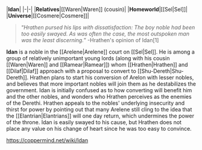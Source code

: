 |**Idan**|
|-|-|
|**Relatives**|[[Waren\|Waren]] (cousin)|
|**Homeworld**|[[Sel\|Sel]]|
|**Universe**|[[Cosmere\|Cosmere]]|

>“*Hrathen pursed his lips with dissatisfaction: The boy noble had been too easily swayed. As was often the case, the most outspoken man was the least discerning.*”
\-Hrathen's opinion of Idan[1]


**Idan** is a noble in the [[Arelene\|Arelene]] court on [[Sel\|Sel]].
He is among a group of relatively unimportant young lords (along with his cousin [[Waren\|Waren]] and [[Ramear\|Ramear]]) whom [[Hrathen\|Hrathen]] and [[Dilaf\|Dilaf]] approach with a proposal to convert to [[Shu-Dereth\|Shu-Dereth]]. Hrathen plans to start his conversion of Arelon with lesser nobles, and believes that more important nobles will join them as he destabilizes the government.
Idan is initially confused as to how converting will benefit him and the other nobles, and wonders who Hrathen perceives as the enemies of the Derethi. Hrathen appeals to the nobles' underlying insecurity and thirst for power by pointing out that many Arelene still cling to the idea that the [[Elantrian\|Elantrians]] will one day return, which undermines the power of the throne. Idan is easily swayed to his cause, but Hrathen does not place any value on his change of heart since he was too easy to convince.



https://coppermind.net/wiki/Idan